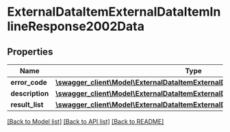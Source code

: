 # ExternalDataItemExternalDataItemInlineResponse2002Data

## Properties
Name | Type | Description | Notes
------------ | ------------- | ------------- | -------------
**error_code** | [**\swagger_client\Model\ExternalDataItemExternalDataItemErrorCode**](ExternalDataItemExternalDataItemErrorCode.md) |  | 
**description** | [**\swagger_client\Model\ExternalDataItemExternalDataItemDescription**](ExternalDataItemExternalDataItemDescription.md) |  | 
**result_list** | [**\swagger_client\Model\ExternalDataItemExternalDataItemExternalItemComment[]**](ExternalDataItemExternalDataItemExternalItemComment.md) |  | [optional] 

[[Back to Model list]](../README.md#documentation-for-models) [[Back to API list]](../README.md#documentation-for-api-endpoints) [[Back to README]](../README.md)

